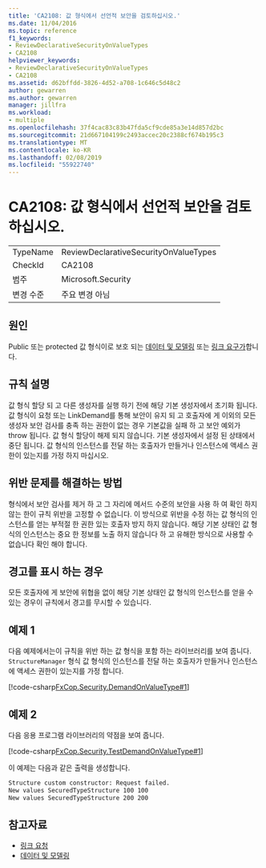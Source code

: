 ```yaml
---
title: 'CA2108: 값 형식에서 선언적 보안을 검토하십시오.'
ms.date: 11/04/2016
ms.topic: reference
f1_keywords:
- ReviewDeclarativeSecurityOnValueTypes
- CA2108
helpviewer_keywords:
- ReviewDeclarativeSecurityOnValueTypes
- CA2108
ms.assetid: d62bffdd-3826-4d52-a708-1c646c5d48c2
author: gewarren
ms.author: gewarren
manager: jillfra
ms.workload:
- multiple
ms.openlocfilehash: 37f4cac83c83b47fda5cf9cde85a3e14d857d2bc
ms.sourcegitcommit: 21d667104199c2493accec20c2388cf674b195c3
ms.translationtype: MT
ms.contentlocale: ko-KR
ms.lasthandoff: 02/08/2019
ms.locfileid: "55922740"
---
```

# <a name="ca2108-review-declarative-security-on-value-types"></a>CA2108: 값 형식에서 선언적 보안을 검토하십시오.

|||
|-|-|
|TypeName|ReviewDeclarativeSecurityOnValueTypes|
|CheckId|CA2108|
|범주|Microsoft.Security|
|변경 수준|주요 변경 아님|

## <a name="cause"></a>원인

Public 또는 protected 값 형식이로 보호 되는 [데이터 및 모델링](/dotnet/framework/data/index) 또는 [링크 요구가](/dotnet/framework/misc/link-demands)합니다.

## <a name="rule-description"></a>규칙 설명

값 형식 할당 되 고 다른 생성자를 실행 하기 전에 해당 기본 생성자에서 초기화 됩니다. 값 형식이 요청 또는 LinkDemand를 통해 보안이 유지 되 고 호출자에 게 이외의 모든 생성자 보안 검사를 충족 하는 권한이 없는 경우 기본값을 실패 하 고 보안 예외가 throw 됩니다. 값 형식 할당이 해제 되지 않습니다. 기본 생성자에서 설정 된 상태에서 중단 됩니다. 값 형식의 인스턴스를 전달 하는 호출자가 만들거나 인스턴스에 액세스 권한이 있는지를 가정 하지 마십시오.

## <a name="how-to-fix-violations"></a>위반 문제를 해결하는 방법

형식에서 보안 검사를 제거 하 고 그 자리에 메서드 수준의 보안을 사용 하 여 확인 하지 않는 한이 규칙 위반을 고정할 수 없습니다. 이 방식으로 위반을 수정 하는 값 형식의 인스턴스를 얻는 부적절 한 권한 있는 호출자 방지 하지 않습니다. 해당 기본 상태인 값 형식의 인스턴스는 중요 한 정보를 노출 하지 않습니다 하 고 유해한 방식으로 사용할 수 없습니다 확인 해야 합니다.

## <a name="when-to-suppress-warnings"></a>경고를 표시 하는 경우

모든 호출자에 게 보안에 위협을 없이 해당 기본 상태인 값 형식의 인스턴스를 얻을 수 있는 경우이 규칙에서 경고를 무시할 수 있습니다.

## <a name="example-1"></a>예제 1

다음 예제에서는이 규칙을 위반 하는 값 형식을 포함 하는 라이브러리를 보여 줍니다. `StructureManager` 형식 값 형식의 인스턴스를 전달 하는 호출자가 만들거나 인스턴스에 액세스 권한이 있는지를 가정 합니다.

[!code-csharp[FxCop.Security.DemandOnValueType#1](../code-quality/codesnippet/CSharp/ca2108-review-declarative-security-on-value-types_1.cs)]

## <a name="example-2"></a>예제 2

다음 응용 프로그램 라이브러리의 약점을 보여 줍니다.

[!code-csharp[FxCop.Security.TestDemandOnValueType#1](../code-quality/codesnippet/CSharp/ca2108-review-declarative-security-on-value-types_2.cs)]

이 예제는 다음과 같은 출력을 생성합니다.

```txt
Structure custom constructor: Request failed.
New values SecuredTypeStructure 100 100
New values SecuredTypeStructure 200 200
```

## <a name="see-also"></a>참고자료

- [링크 요청](/dotnet/framework/misc/link-demands)
- [데이터 및 모델링](/dotnet/framework/data/index)
